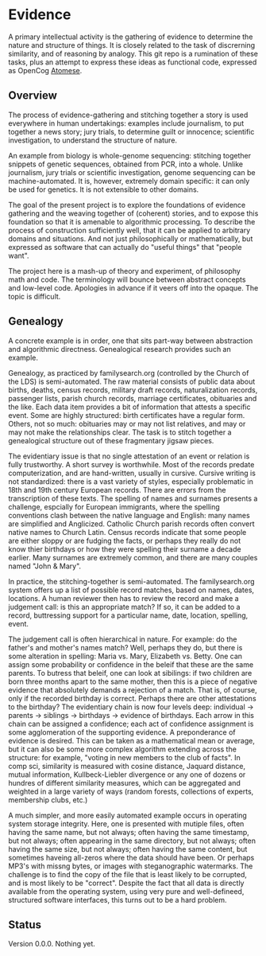 Evidence
========
A primary intellectual activity is the gathering of evidence to
determine the nature and structure of things. It is closely related to
the task of discrerning similarity, and of reasoning by analogy.
This git repo is a rumination of these tasks, plus an attempt to express
these ideas as functional code, expressed as OpenCog [Atomese](https://wiki.opencog.org/w/Atomese).

Overview
--------
The process of evidence-gathering and stitching together a story is
used everywhere in human undertakings: examples include journalism, to
put together a news story; jury trials, to determine guilt or innocence;
scientific investigation, to understand the structure of nature.

An example from biology is whole-genome sequencing: stitching
together snippets of genetic sequences, obtained from PCR, into a whole.
Unlike journalism, jury trials or scientific investigation, genome
sequencing can be machine-automated. It is, however, extremely domain
specific: it can only be used for genetics. It is not extensible to
other domains.

The goal of the present project is to explore the foundations of
evidence gathering and the weaving together of (coherent) stories,
and to expose this foundation so that it is amenable to algorithmic
processing. To describe the process of construction sufficiently well,
that it can be applied to arbitrary domains and situations. And not just
philosophically or mathematically, but expressed as software that can
actually do "useful things" that "people want".

The project here is a mash-up of theory and experiment, of philosophy
math and code. The terminology will bounce between abstract concepts and
low-level code. Apologies in advance if it veers off into the opaque.
The topic is difficult.

Genealogy
---------
A concrete example is in order, one that sits part-way between
abstraction and algorithmic directness. Genealogical research provides
such an example.

Genealogy, as practiced by familysearch.org (controlled by the Church
of the LDS) is semi-automated.  The raw material consists of public data
about births, deaths, census records, military draft records,
naturalization records, passenger lists, parish church records,
marriage certificates, obituaries and the like. Each data item provides
a bit of information that attests a specific event. Some are highly
structured: birth certificates have a regular form. Others, not so much:
obituaries may or may not list relatives, and may or may not make the
relationships clear.  The task is to stitch together a genealogical
structure out of these fragmentary jigsaw pieces.

The evidentiary issue is that no single attestation of an event or
relation is fully trustworthy.  A short survey is worthwhile.
Most of the records predate computerization, and are hand-written,
usually in cursive. Cursive writing is not standardized: there is a vast
variety of styles, especially problematic in 18th and 19th century
European records. There are errors from the transcription of these
texts. The spelling of names and surnames presents a challenge,
espcially for European immigrants, where the spelling conventions clash
between the native language and English: many names are simplified and
Anglicized. Catholic Church parish records often convert native names to
Church Latin. Census records indicate that some people are either sloppy
or are fudging the facts, or perhaps they really do not know thier
birthdays or how they were spelling their surname a decade earlier.
Many surnames are extremely common, and there are many couples named
"John & Mary".

In practice, the stitching-together is semi-automated. The
familysearch.org system offers up a list of possible record matches,
based on names, dates, locations. A human reviewer then has to review
the record and make a judgement call: is this an appropriate match? If
so, it can be added to a record, buttressing support for a particular
name, date, location, spelling, event.

The judgement call is often hierarchical in nature. For example: do the
father's and mother's names match? Well, perhaps they do, but there is
some alteration in spelling: Maria vs. Mary, Elizabeth vs. Betty. One
can assign some probability or confidence in the beleif that these are
the same parents. To butress that beleif, one can look at sibilings: if
two children are born three months apart to the same mother, then
this is a piece of negative evidence that absolutely demands a rejection
of a match. That is, of course, only if the recorded birthday is
correct. Perhaps there are other attestations to the birthday? The
evidentiary chain is now four levels deep: individual -> parents ->
siblings -> birthdays -> evidence of birthdays. Each arrow in this chain
can be assigned a confidence; each act of confidence assignment is some
agglomeration of the supporting evidence. A preponderance of evidence
is desired. This can be taken as a mathematical mean or average, but
it can also be some more complex algorithm extending across the
structure: for example, "voting in new members to the club of facts".
In comp sci, similarity is measured with cosine distance, Jaquard
distance, mutual information, Kullbeck-Liebler divergence or any one
of dozens or hundres of different similarity measures, which can be
aggregated and weighted in a large variety of ways (random forests,
collections of experts, membership clubs, etc.)

A much simpler, and more easily automated example occurs in operating
system storage integrity. Here, one is presented with mutiple files,
often having the same name, but not always; often having the same
timestamp, but not always; often appearing in the same directory, but
not always; often having the same size, but not always; often having the
same content, but sometimes haveing all-zeros where the data should have
been. Or perhaps MP3's with missng bytes, or images with steganographic
watermarks. The challenge is to find the copy of the file that is least
likely to be corrupted, and is most likely to be "correct". Despite the
fact that all data is directly available from the operating system,
using very pure and well-defineed, structured software interfaces, this
turns out to be a hard problem.



Status
------
Version 0.0.0. Nothing yet.
